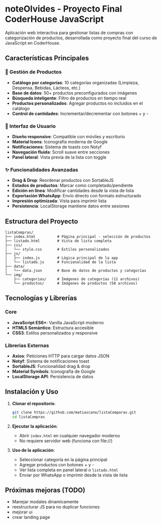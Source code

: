 # noteOlvides - Proyecto Final CoderHouse JavaScript

Aplicación web interactiva para gestionar listas de compras con categorización de productos, desarrollada como proyecto final del curso de JavaScript en CoderHouse.

## Características Principales

### 🛒 Gestión de Productos

- **Catálogo por categorías**: 10 categorías organizadas (Limpieza, Despensa, Bebidas, Lácteos, etc.)
- **Base de datos**: 50+ productos preconfigurados con imágenes
- **Búsqueda inteligente**: Filtro de productos en tiempo real
- **Productos personalizados**: Agregar productos no incluidos en el catálogo
- **Control de cantidades**: Incrementar/decrementar con botones + y -

### 📱 Interfaz de Usuario

- **Diseño responsive**: Compatible con móviles y escritorio
- **Material Icons**: Iconografía moderna de Google
- **Notificaciones**: Sistema de toasts con Notyf
- **Navegación fluida**: Scroll suave entre secciones
- **Panel lateral**: Vista previa de la lista con toggle

### ✨ Funcionalidades Avanzadas

- **Drag & Drop**: Reordenar productos con SortableJS
- **Estados de productos**: Marcar como completado/pendiente
- **Edición en línea**: Modificar cantidades desde la vista de lista
- **Exportación WhatsApp**: Envío directo con formato estructurado
- **Impresión optimizada**: Vista para imprimir lista
- **Persistencia**: LocalStorage mantiene datos entre sesiones

## Estructura del Proyecto

```
listaCompras/
├── index.html          # Página principal - selección de productos
├── listado.html        # Vista de lista completa
├── css/
│   └── style.css       # Estilos personalizados
├── js/
│   ├── index.js        # Lógica principal de la app
│   └── listado.js      # Funcionalidad de la lista
├── data/
│   └── data.json       # Base de datos de productos y categorías
└── img/
    ├── categorias/     # Imágenes de categorías (11 archivos)
    └── productos/      # Imágenes de productos (50 archivos)
```

## Tecnologías y Librerías

### Core

- **JavaScript ES6+**: Vanilla JavaScript moderno
- **HTML5 Semántico**: Estructura accesible
- **CSS3**: Estilos personalizados y responsive

### Librerías Externas

- **Axios**: Peticiones HTTP para cargar datos JSON
- **Notyf**: Sistema de notificaciones toast
- **SortableJS**: Funcionalidad drag & drop
- **Material Symbols**: Iconografía de Google
- **LocalStorage API**: Persistencia de datos

## Instalación y Uso

1. **Clonar el repositorio**:

   ```bash
   git clone https://github.com/matiascano/listaComparas.git
   cd listaCompras
   ```

2. **Ejecutar la aplicación**:

   - Abrir `index.html` en cualquier navegador moderno
   - No requiere servidor web (funciona con file://)

3. **Uso de la aplicación**:
   - Seleccionar categoría en la página principal
   - Agregar productos con botones + y -
   - Ver lista completa en panel lateral o `listado.html`
   - Enviar por WhatsApp o imprimir desde la vista de lista

## Próximas mejoras (TODO)

- Manejar modales dinamicamente
- reestructurar JS para no duplicar funciones
- mejorar ui
- crear landing page
